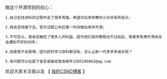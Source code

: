 

做这个开源项目的初心：

    1.自己在找资料的过程中走了很多弯路，希望对后来参赛的小伙伴有所启示;
    
    2.我会坚持做下去，官方试题公布后第一时间做出来并开源;
    
    3.不可否认，我肯定触犯了很多人的利益，因为他们卖的教程也不过如此，我拿来免费开源肯定会遭到不好的对待；
    
    4.但是我不会畏惧，因为好的学习资料都没有，怎么让新一代多学多成长呢？
    
    5.有问题可以在底下留言或者给我发邮件1505286062@qq.com
    
    
欢迎大家关注我以及  【  [我的CSND博客](https://blog.csdn.net/weixin_43894786) 】
